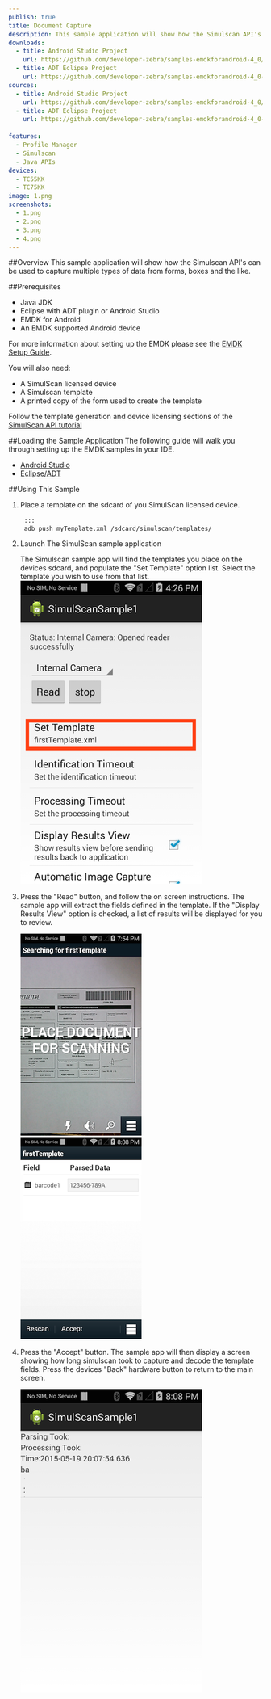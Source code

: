 ```yaml
---
publish: true
title: Document Capture
description: This sample application will show how the Simulscan API's can be used to capture multiple types of data from paper forms.
downloads:
  - title: Android Studio Project
    url: https://github.com/developer-zebra/samples-emdkforandroid-4_0/archive/SimulScanSample1.zip  
  - title: ADT Eclipse Project
    url: https://github.com/developer-zebra/samples-emdkforandroid-4_0-ADT/archive/SimulScanSample1.zip   
sources:
  - title: Android Studio Project
    url: https://github.com/developer-zebra/samples-emdkforandroid-4_0/tree/SimulScanSample1
  - title: ADT Eclipse Project
    url: https://github.com/developer-zebra/samples-emdkforandroid-4_0-ADT/tree/SimulScanSample1

features: 
  - Profile Manager
  - Simulscan
  - Java APIs
devices: 
  - TC55KK
  - TC75KK
image: 1.png
screenshots: 
  - 1.png
  - 2.png
  - 3.png 
  - 4.png 
---
```



##Overview
This sample application will show how the Simulscan API's can be used to capture multiple types of data from forms, boxes and the like.

##Prerequisites
- Java JDK 
- Eclipse with ADT plugin or  Android Studio
- EMDK for Android  
- An EMDK supported Android device

For more information about setting up the EMDK please see the [EMDK Setup Guide](/emdk-for-android/4-0/guide/setup).

You will also need:

* A SimulScan licensed device
* A Simulscan template
* A printed copy of the form used to create the template

Follow the template generation and device licensing sections of the [SimulScan API tutorial](/emdk-for-android/4-0/tutorial/tutSimulScanAPI)

##Loading the Sample Application
The following guide will walk you through setting up the EMDK samples in your IDE.

* [Android Studio](/emdk-for-android/4-0/guide/emdksamples_androidstudio)
* [Eclipse/ADT](/emdk-for-android/4-0/guide/emdksamples_eclipse)

##Using This Sample

1. Place a template on the sdcard of you SimulScan licensed device.

		:::
		adb push myTemplate.xml /sdcard/simulscan/templates/
	

2. Launch The SimulScan sample application
	
	The Simulscan sample app will find the templates you place on the devices sdcard, and populate the "Set Template" option list.  Select the template you wish to use from that list.
	![img](simulscanSample1.png) 


3. Press the "Read" button, and follow the on screen instructions. The sample app will extract the fields defined in the template. If the "Display Results View" option is checked, a list of results will be displayed for you to review.

	![img](simulscanSample2.png)  ![img](simulscanSample3.png)   


4. Press the "Accept" button. The sample app will then display a screen showing how long simulscan took to capture and decode the template fields. Press the devices "Back" hardware button to return to the main screen.

	![img](simulscanSample4.png) 